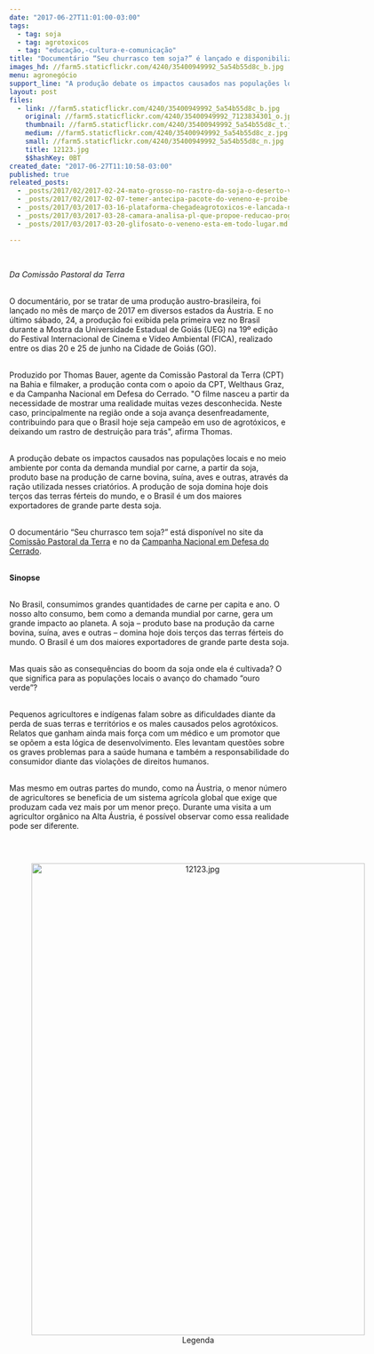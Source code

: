 ```yaml
---
date: "2017-06-27T11:01:00-03:00"
tags:
  - tag: soja
  - tag: agrotoxicos
  - tag: "educação,-cultura-e-comunicação"
title: "Documentário “Seu churrasco tem soja?” é lançado e disponibilizado para o público "
images_hd: //farm5.staticflickr.com/4240/35400949992_5a54b55d8c_b.jpg
menu: agronegócio
support_line: "A produção debate os impactos causados nas populações locais e no meio ambiente por conta da demanda mundial por carne, a partir da soja"
layout: post
files:
  - link: //farm5.staticflickr.com/4240/35400949992_5a54b55d8c_b.jpg
    original: //farm5.staticflickr.com/4240/35400949992_7123834301_o.jpg
    thumbnail: //farm5.staticflickr.com/4240/35400949992_5a54b55d8c_t.jpg
    medium: //farm5.staticflickr.com/4240/35400949992_5a54b55d8c_z.jpg
    small: //farm5.staticflickr.com/4240/35400949992_5a54b55d8c_n.jpg
    title: 12123.jpg
    $$hashKey: 0BT
created_date: "2017-06-27T11:10:58-03:00"
published: true
releated_posts:
  - _posts/2017/02/2017-02-24-mato-grosso-no-rastro-da-soja-o-deserto-verde.md
  - _posts/2017/02/2017-02-07-temer-antecipa-pacote-do-veneno-e-proibe-anvisa-de-se-manifestar-sobre-agrotoxicos.md
  - _posts/2017/03/2017-03-16-plataforma-chegadeagrotoxicos-e-lancada-no-brasil.md
  - _posts/2017/03/2017-03-28-camara-analisa-pl-que-propoe-reducao-progressiva-de-agrotoxicos.md
  - _posts/2017/03/2017-03-20-glifosato-o-veneno-esta-em-todo-lugar.md

---
```

<p>&nbsp;</p>

<p><em>Da Comiss&atilde;o Pastoral da Terra&nbsp;</em></p>

<p><br />
O document&aacute;rio, por se tratar de uma produ&ccedil;&atilde;o austro-brasileira, foi lan&ccedil;ado no m&ecirc;s de mar&ccedil;o de 2017 em diversos estados da &Aacute;ustria. E no &uacute;ltimo s&aacute;bado, 24, a produ&ccedil;&atilde;o foi exibida pela primeira vez no Brasil durante a Mostra da Universidade Estadual de Goi&aacute;s (UEG) na 19&ordm; edi&ccedil;&atilde;o do Festival Internacional de Cinema e V&iacute;deo Ambiental (FICA), realizado entre os dias 20 e 25 de junho na Cidade de Goi&aacute;s (GO).</p>

<p><br />
Produzido por Thomas Bauer, agente da Comiss&atilde;o Pastoral da Terra (CPT) na Bahia e filmaker, a produ&ccedil;&atilde;o conta com o apoio da CPT, Welthaus Graz, e da Campanha Nacional em Defesa do Cerrado. &quot;O filme nasceu a partir da necessidade de mostrar uma realidade muitas vezes desconhecida. Neste caso, principalmente na regi&atilde;o onde a soja avan&ccedil;a desenfreadamente, contribuindo para que o Brasil hoje seja campe&atilde;o em uso de agrot&oacute;xicos, e deixando um rastro de destrui&ccedil;&atilde;o para tr&aacute;s&quot;, afirma Thomas.</p>

<p><br />
A produ&ccedil;&atilde;o debate os impactos causados nas popula&ccedil;&otilde;es locais e no meio ambiente por conta da demanda mundial por carne, a partir da soja, produto base na produ&ccedil;&atilde;o de carne bovina, su&iacute;na, aves e outras, atrav&eacute;s da ra&ccedil;&atilde;o utilizada nesses criat&oacute;rios. A produ&ccedil;&atilde;o de soja domina hoje dois ter&ccedil;os das terras f&eacute;rteis do mundo, e o Brasil &eacute; um dos maiores exportadores de grande parte desta soja.</p>

<p><br />
O document&aacute;rio &ldquo;Seu churrasco tem soja?&rdquo; est&aacute; dispon&iacute;vel no site da <a href="https://www.cptnacional.org.br/">Comiss&atilde;o Pastoral da Terra</a> e no da <a href="http://semcerrado.org.br/">Campanha Nacional em Defesa do Cerrado</a>.</p>

<p><br />
<strong>Sinopse</strong></p>

<p><br />
No Brasil, consumimos grandes quantidades de carne per capita e ano. O nosso alto consumo, bem como a demanda mundial por carne, gera um grande impacto ao planeta. A soja &ndash; produto base na produ&ccedil;&atilde;o da carne bovina, su&iacute;na, aves e outras &ndash; domina hoje dois ter&ccedil;os das terras f&eacute;rteis do mundo. O Brasil &eacute; um dos maiores exportadores de grande parte desta soja.</p>

<p><br />
Mas quais s&atilde;o as consequ&ecirc;ncias do boom da soja onde ela &eacute; cultivada? O que significa para as popula&ccedil;&otilde;es locais o avan&ccedil;o do chamado &ldquo;ouro verde&rdquo;?</p>

<p><br />
Pequenos agricultores e ind&iacute;genas falam sobre as dificuldades diante da perda de suas terras e territ&oacute;rios e os males causados pelos agrot&oacute;xicos. Relatos que ganham ainda mais for&ccedil;a com um m&eacute;dico e um promotor que se op&otilde;em a esta l&oacute;gica de desenvolvimento. Eles levantam quest&otilde;es sobre os graves problemas para a sa&uacute;de humana e tamb&eacute;m a responsabilidade do consumidor diante das viola&ccedil;&otilde;es de direitos humanos.</p>

<p><br />
Mas mesmo em outras partes do mundo, como na &Aacute;ustria, o menor n&uacute;mero de agricultores se beneficia de um sistema agr&iacute;cola global que exige que produzam cada vez mais por um menor pre&ccedil;o. Durante uma visita a um agricultor org&acirc;nico na Alta &Aacute;ustria, &eacute; poss&iacute;vel observar como essa realidade pode ser diferente.</p>

<p>&nbsp;</p>

<div style="text-align:center">
<figure class="image" style="display:inline-block"><img alt="12123.jpg" height="850" src="//farm5.staticflickr.com/4240/35400949992_5a54b55d8c_b.jpg" width="600" />
<figcaption>Legenda</figcaption>
</figure>
</div>

<p><br />
&nbsp;</p>
